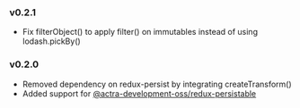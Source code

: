 ### v0.2.1
- Fix filterObject() to apply filter() on immutables instead of using lodash.pickBy()

### v0.2.0
- Removed dependency on redux-persist by integrating createTransform()
- Added support for [@actra-development-oss/redux-persistable](https://github.com/actra-development-oss/redux-persistable)
